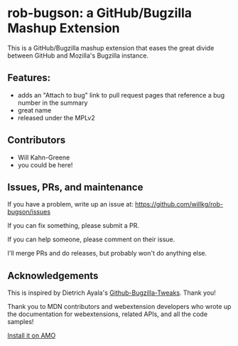 # rob-bugson: a GitHub/Bugzilla Mashup Extension

This is a GitHub/Bugzilla mashup extension that eases the great divide between
GitHub and Mozilla's Bugzilla instance.


## Features:

* adds an "Attach to bug" link to pull request pages that reference a bug
  number in the summary
* great name
* released under the MPLv2


## Contributors

* Will Kahn-Greene
* you could be here!


## Issues, PRs, and maintenance

If you have a problem, write up an issue at:
https://github.com/willkg/rob-bugson/issues

If you can fix something, please submit a PR.

If you can help someone, please comment on their issue.

I'll merge PRs and do releases, but probably won't do anything else.


## Acknowledgements

This is inspired by Dietrich
Ayala's
[Github-Bugzilla-Tweaks](https://github.com/autonome/Github-Bugzilla-Tweaks).
Thank you!

Thank you to MDN contributors and webextension developers who wrote up the
documentation for webextensions, related APIs, and all the code samples!

[Install it on AMO](https://addons.mozilla.org/en-US/firefox/addon/rob-bugzon/)
